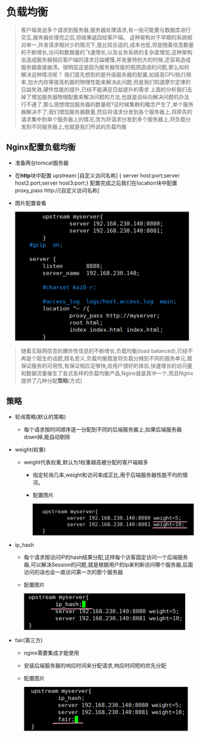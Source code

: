 # 负载均衡

> 客户端发送多个请求到服务器,服务器处理请求,有一些可能要与数据库进行交互,服务器处理完之后,将结果返回给客户端。
这种架构对于早期的系统相对单一,并发请求相对少的情况下,是比较合适的,成本也低,但是随着信息数量的不断增长,访问和数据量的飞速增长,以及业务系统的复杂度增加,这种架构会造成服务器相应客户端的请求日益缓慢,并发量特别大的时候,还容易造成服务器直接崩溃。很明显这是因为服务器性能的瓶颈造成的问题,那么如何解决这种情况呢？
    我们首先想到的是升级服务器的配置,如提高CPU执行频率,加大内存等提高机器的物理性能来解决此问题,但是我们知道摩尔定律的日益失效,硬件性能的提升,已经不能满足日益提升的需求
    上面的分析我们去掉了增加服务器物理配置来解决问题的方法,也就是说纵向解决问题的办法行不通了,那么很想增加服务器的数量呢?这时候集群的概念产生了,单个服务器解决不了,我们增加服务器数量,然后将请求分发到各个服务器上,将原先的请求集中到单个服务器上的情况,改为将请求分发到多个服务器上,将负载分发到不同服务器上,也就是我们所说的负载均衡

## Nginx配置负载均衡

- 准备两台tomcat服务器
- 在**http**块中配置   upstream [自定义访问名称] { server host:port;server host2:port;server host3:port;}  配置完成之后我们在location块中配置proxy_pass http://[自定义访问名称]
- 图片配置查看

    ![%E8%B4%9F%E8%BD%BD%E5%9D%87%E8%A1%A1%20d2938afded6c4316bcc1ddfb91b5587c/Untitled.png](%E8%B4%9F%E8%BD%BD%E5%9D%87%E8%A1%A1%20d2938afded6c4316bcc1ddfb91b5587c/Untitled.png)

> 随着互联网信息的爆炸性信息的不断增长,负载均衡(load balanced),已经不再是个陌生的话题,顾名思义,负载均衡既是将负载分摊到不同的服务单元,既保证服务的可用性,有保证相应足够快,给用户很好的体验,快速增长的访问量和数据流量催生了各式各样的负载均衡产品,Nginx就是其中一个,而且Nginx提供了几种分配**策略**(方式)

## **策略**

- 轮询策略(默认的策略)
    - 每个请求按时间顺序逐一分配到不同的后端服务器上,如果后端服务器down掉,能自动剔除
- weight(权重)
    - weight代表权重,默认为1权重越高被分配的客户端越多
        - 指定轮询几率,weight和访问率成正比,用于后端服务器性能不均的情况。
        - 配置图片

            ![%E8%B4%9F%E8%BD%BD%E5%9D%87%E8%A1%A1%20d2938afded6c4316bcc1ddfb91b5587c/Untitled%201.png](%E8%B4%9F%E8%BD%BD%E5%9D%87%E8%A1%A1%20d2938afded6c4316bcc1ddfb91b5587c/Untitled%201.png)

- ip_hash
    - 每个请求按访问IP的hash结果分配,这样每个访客固定访问一个后端服务器,可以解决Session的问题,就是根据用户的Ip来判断访问哪个服务器,后面访问的话也会一直访问第一次的那个服务器
    - 配置图片

        ![%E8%B4%9F%E8%BD%BD%E5%9D%87%E8%A1%A1%20d2938afded6c4316bcc1ddfb91b5587c/Untitled%202.png](%E8%B4%9F%E8%BD%BD%E5%9D%87%E8%A1%A1%20d2938afded6c4316bcc1ddfb91b5587c/Untitled%202.png)

- fair(第三方)
    - nginx需要集成才能使用
    - 安装后端服务器的响应时间来分配请求,响应时间短的优先分配
    - 配置图片

        ![%E8%B4%9F%E8%BD%BD%E5%9D%87%E8%A1%A1%20d2938afded6c4316bcc1ddfb91b5587c/Untitled%203.png](%E8%B4%9F%E8%BD%BD%E5%9D%87%E8%A1%A1%20d2938afded6c4316bcc1ddfb91b5587c/Untitled%203.png)